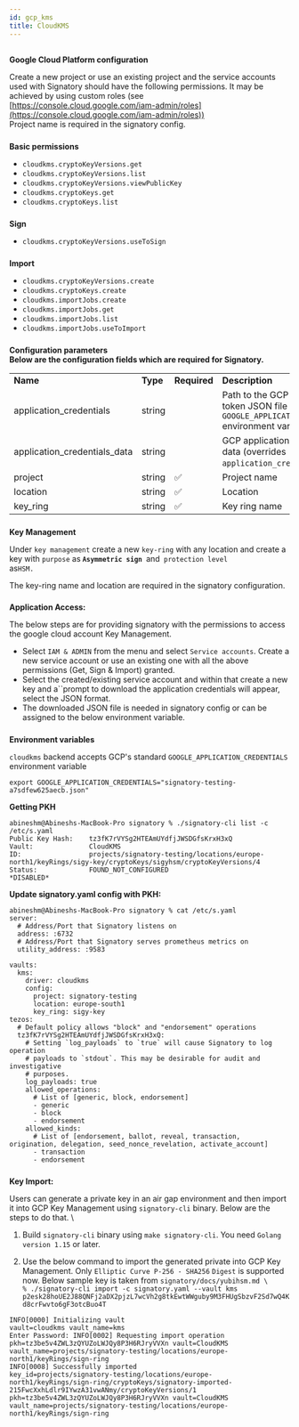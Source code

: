 ```yaml
---
id: gcp_kms
title: CloudKMS
---
```


##
**Google Cloud Platform configuration**

Create a new project or use an existing project and the service accounts used with Signatory should have the following permissions. It may be achieved by using custom roles (see [https://console.cloud.google.com/iam-admin/roles](https://console.cloud.google.com/iam-admin/roles)) \
Project name is required in the signatory config.

###
**Basic permissions**
* `cloudkms.cryptoKeyVersions.get`
* `cloudkms.cryptoKeyVersions.list`
* `cloudkms.cryptoKeyVersions.viewPublicKey`
* `cloudkms.cryptoKeys.get`
* `cloudkms.cryptoKeys.list`

###
**Sign**
* `cloudkms.cryptoKeyVersions.useToSign`
###
**Import**

* `cloudkms.cryptoKeyVersions.create`
* `cloudkms.cryptoKeys.create`
* `cloudkms.importJobs.create`
* `cloudkms.importJobs.get`
* `cloudkms.importJobs.list`
* `cloudkms.importJobs.useToImport`

###
**Configuration parameters \
Below are the configuration fields which are required for Signatory.**

<table>
  <tr>
   <td>
<strong>Name</strong>
   </td>
   <td><strong>Type</strong>
   </td>
   <td><strong>Required</strong>
   </td>
   <td><strong>Description</strong>
   </td>
  </tr>
  <tr>
   <td>application_credentials
   </td>
   <td>string
   </td>
   <td>
   </td>
   <td>Path to the GCP application token JSON file (overrides <code>GOOGLE_APPLICATION_CREDENTIALS</code> environment variable)
   </td>
  </tr>
  <tr>
   <td>application_credentials_data
   </td>
   <td>string
   </td>
   <td>
   </td>
   <td>GCP application token JSON data (overrides <code>application_credentials</code>)
   </td>
  </tr>
  <tr>
   <td>project
   </td>
   <td>string
   </td>
   <td>✅
   </td>
   <td>Project name
   </td>
  </tr>
  <tr>
   <td>location
   </td>
   <td>string
   </td>
   <td>✅
   </td>
   <td>Location
   </td>
  </tr>
  <tr>
   <td>key_ring
   </td>
   <td>string
   </td>
   <td>✅
   </td>
   <td>Key ring name
   </td>
  </tr>
</table>

###

**Key Management**

Under <code>key management</code> create a new <code>key-ring</code> with any location and create a key with <code>purpose</code> as<strong> <code>Asymmetric sign </code></strong>and<code> protection level </code>as<code>HSM.</code>

The key-ring name and location are required in the signatory configuration.

###

**Application Access:**

The below steps are for providing signatory with the permissions to access the google cloud account Key Management.

* Select `IAM & ADMIN` from the menu and select `Service accounts`. Create a new service account or use an existing one with all the above permissions (Get, Sign & Import) granted.
* Select the created/existing service account and within that create a new key and a``prompt to download the application credentials will appear, select the JSON format.
* The downloaded JSON file is needed in signatory config or can be assigned to the below environment variable.

###

**Environment variables**

`cloudkms` backend accepts GCP's standard `GOOGLE_APPLICATION_CREDENTIALS` environment variable

```
export GOOGLE_APPLICATION_CREDENTIALS="signatory-testing-a7sdfew625aecb.json"
```

**Getting PKH**

```
abineshm@Abineshs-MacBook-Pro signatory % ./signatory-cli list -c /etc/s.yaml
Public Key Hash:    tz3fK7rVYSg2HTEAmUYdfjJWSDGfsKrxH3xQ
Vault:              CloudKMS
ID:                 projects/signatory-testing/locations/europe-north1/keyRings/sigy-key/cryptoKeys/sigyhsm/cryptoKeyVersions/4
Status:             FOUND_NOT_CONFIGURED
*DISABLED*
```

**Update signatory.yaml config with PKH:**

```
abineshm@Abineshs-MacBook-Pro signatory % cat /etc/s.yaml 
server:
  # Address/Port that Signatory listens on
  address: :6732
  # Address/Port that Signatory serves prometheus metrics on
  utility_address: :9583

vaults:
  kms:
    driver: cloudkms
    config:
      project: signatory-testing
      location: europe-south1
      key_ring: sigy-key
tezos:
  # Default policy allows "block" and "endorsement" operations
  tz3fK7rVYSg2HTEAmUYdfjJWSDGfsKrxH3xQ:
    # Setting `log_payloads` to `true` will cause Signatory to log operation
    # payloads to `stdout`. This may be desirable for audit and investigative
    # purposes.
    log_payloads: true
    allowed_operations:
      # List of [generic, block, endorsement]
      - generic
      - block
      - endorsement
    allowed_kinds:
      # List of [endorsement, ballot, reveal, transaction, origination, delegation, seed_nonce_revelation, activate_account]
      - transaction
      - endorsement
```

###

**Key Import:**

Users can generate a private key in an air gap environment and then import it into GCP Key Management using `signatory-cli` binary. Below are the steps to do that. \

1. Build `signatory-cli` binary using `make signatory-cli`. You need `Golang version 1.15` or later.

2. Use the below command to import the generated private into GCP Key Management. Only `Elliptic Curve P-256 - SHA256` `Digest` is supported now. Below sample key is taken from `signatory/docs/yubihsm.md \
` \
`% ./signatory-cli import -c signatory.yaml --vault kms p2esk28hoUE2J88QNFj2aDX2pjzL7wcVh2g8tkEwtWWguby9M3FHUgSbzvF2Sd7wQ4Kd8crFwvto6gF3otcBuo4T`

```
INFO[0000] Initializing vault                            vault=cloudkms vault_name=kms
Enter Password: INFO[0002] Requesting import operation                   pkh=tz3be5v4ZWL3zQYUZoLWJQy8P3H6RJryVVXn vault=CloudKMS vault_name=projects/signatory-testing/locations/europe-north1/keyRings/sign-ring
INFO[0008] Successfully imported                         key_id=projects/signatory-testing/locations/europe-north1/keyRings/sign-ring/cryptoKeys/signatory-imported-215FwcXxhLdlr9IYwzA31vwANmy/cryptoKeyVersions/1 pkh=tz3be5v4ZWL3zQYUZoLWJQy8P3H6RJryVVXn vault=CloudKMS vault_name=projects/signatory-testing/locations/europe-north1/keyRings/sign-ring
